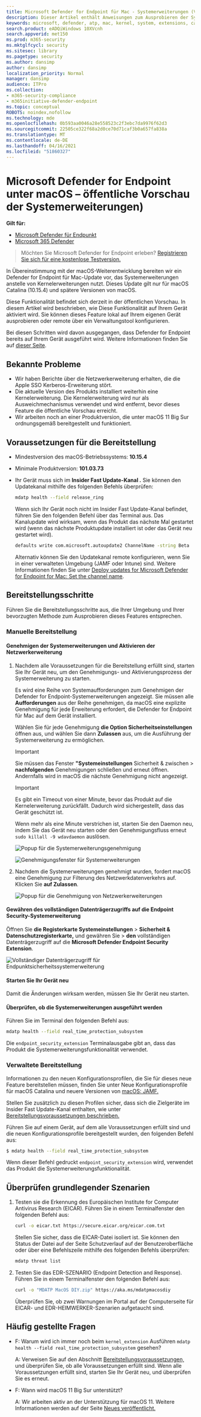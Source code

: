 ```yaml
---
title: Microsoft Defender for Endpoint für Mac - Systemerweiterungen (Vorschau)
description: Dieser Artikel enthält Anweisungen zum Ausprobieren der Systemerweiterungsfunktionalität von Microsoft Defender for Endpoint für Mac. Diese Funktionalität befindet sich derzeit in der öffentlichen Vorschau.
keywords: microsoft, defender, atp, mac, kernel, system, extensions, catalina
search.product: eADQiWindows 10XVcnh
search.appverid: met150
ms.prod: m365-security
ms.mktglfcycl: security
ms.sitesec: library
ms.pagetype: security
ms.author: dansimp
author: dansimp
localization_priority: Normal
manager: dansimp
audience: ITPro
ms.collection:
- m365-security-compliance
- m365initiative-defender-endpoint
ms.topic: conceptual
ROBOTS: noindex,nofollow
ms.technology: mde
ms.openlocfilehash: 0b593aa0046a28e558523c2f3ebc7da9976f62d3
ms.sourcegitcommit: 22505ce322f68a2d0ce70d71caf3b0a657fa838a
ms.translationtype: MT
ms.contentlocale: de-DE
ms.lasthandoff: 04/16/2021
ms.locfileid: "51860327"
---
```

# <a name="microsoft-defender-for-endpoint-on-macos---system-extensions-public-preview"></a>Microsoft Defender for Endpoint unter macOS – öffentliche Vorschau der Systemerweiterungen)

**Gilt für:**
- [Microsoft Defender für Endpunkt](https://go.microsoft.com/fwlink/p/?linkid=2154037)
- [Microsoft 365 Defender](https://go.microsoft.com/fwlink/?linkid=2118804)

> Möchten Sie Microsoft Defender for Endpoint erleben? [Registrieren Sie sich für eine kostenlose Testversion.](https://www.microsoft.com/microsoft-365/windows/microsoft-defender-atp?ocid=docs-wdatp-exposedapis-abovefoldlink)

In Übereinstimmung mit der macOS-Weiterentwicklung bereiten wir ein Defender for Endpoint für Mac-Update vor, das Systemerweiterungen anstelle von Kernelerweiterungen nutzt. Dieses Update gilt nur für macOS Catalina (10.15.4) und spätere Versionen von macOS.

Diese Funktionalität befindet sich derzeit in der öffentlichen Vorschau. In diesem Artikel wird beschrieben, wie Diese Funktionalität auf Ihrem Gerät aktiviert wird. Sie können dieses Feature lokal auf Ihrem eigenen Gerät ausprobieren oder remote über ein Verwaltungstool konfigurieren.

Bei diesen Schritten wird davon ausgegangen, dass Defender for Endpoint bereits auf Ihrem Gerät ausgeführt wird. Weitere Informationen finden Sie auf [dieser Seite](microsoft-defender-endpoint-mac.md).

## <a name="known-issues"></a>Bekannte Probleme

- Wir haben Berichte über die Netzwerkerweiterung erhalten, die die Apple SSO Kerberos-Erweiterung stört.
- Die aktuelle Version des Produkts installiert weiterhin eine Kernelerweiterung. Die Kernelerweiterung wird nur als Ausweichmechanismus verwendet und wird entfernt, bevor dieses Feature die öffentliche Vorschau erreicht.
- Wir arbeiten noch an einer Produktversion, die unter macOS 11 Big Sur ordnungsgemäß bereitgestellt und funktioniert.

## <a name="deployment-prerequisites"></a>Voraussetzungen für die Bereitstellung

- Mindestversion des macOS-Betriebssystems: **10.15.4**
- Minimale Produktversion: **101.03.73**
- Ihr Gerät muss sich im **Insider Fast Update-Kanal .** Sie können den Updatekanal mithilfe des folgenden Befehls überprüfen:

  ```bash
  mdatp health --field release_ring
  ```

  Wenn sich Ihr Gerät noch nicht im Insider Fast Update-Kanal befindet, führen Sie den folgenden Befehl über das Terminal aus. Das Kanalupdate wird wirksam, wenn das Produkt das nächste Mal gestartet wird (wenn das nächste Produktupdate installiert ist oder das Gerät neu gestartet wird).

  ```bash
  defaults write com.microsoft.autoupdate2 ChannelName -string Beta
  ```

  Alternativ können Sie den Updatekanal remote konfigurieren, wenn Sie in einer verwalteten Umgebung (JAMF oder Intune) sind. Weitere Informationen finden Sie unter [Deploy updates for Microsoft Defender for Endpoint for Mac: Set the channel name](mac-updates.md#set-the-channel-name).

## <a name="deployment-steps"></a>Bereitstellungsschritte

Führen Sie die Bereitstellungsschritte aus, die Ihrer Umgebung und Ihrer bevorzugten Methode zum Ausprobieren dieses Features entsprechen.

### <a name="manual-deployment"></a>Manuelle Bereitstellung

#### <a name="approve-the-system-extensions-and-enable-the-network-extension"></a>Genehmigen der Systemerweiterungen und Aktivieren der Netzwerkerweiterung

1. Nachdem alle Voraussetzungen für die Bereitstellung erfüllt sind, starten Sie Ihr Gerät neu, um den Genehmigungs- und Aktivierungsprozess der Systemerweiterung zu starten.

   Es wird eine Reihe von Systemaufforderungen zum Genehmigen der Defender for Endpoint-Systemerweiterungen angezeigt. Sie müssen alle **Aufforderungen** aus der Reihe genehmigen, da macOS eine explizite Genehmigung für jede Erweiterung erfordert, die Defender for Endpoint für Mac auf dem Gerät installiert.
   
   Wählen Sie für jede Genehmigung **die Option Sicherheitseinstellungen** öffnen aus, und wählen Sie dann **Zulassen** aus, um die Ausführung der Systemerweiterung zu ermöglichen.

   > [!IMPORTANT]
   > Sie müssen das Fenster **"Systemeinstellungen** Sicherheit & zwischen  >  **nachfolgenden** Genehmigungen schließen und erneut öffnen. Andernfalls wird in macOS die nächste Genehmigung nicht angezeigt.

   > [!IMPORTANT]
   > Es gibt ein Timeout von einer Minute, bevor das Produkt auf die Kernelerweiterung zurückfällt. Dadurch wird sichergestellt, dass das Gerät geschützt ist.
   >
   > Wenn mehr als eine Minute verstrichen ist, starten Sie den Daemon neu, indem Sie das Gerät neu starten oder den Genehmigungsfluss erneut `sudo killall -9 wdavdaemon` auslösen.

   ![Popup für die Systemerweiterungsgenehmigung](images/mac-system-extension-approval.png)

   ![Genehmigungsfenster für Systemerweiterungen](images/mac-system-extension-pref.png)

1. Nachdem die Systemerweiterungen genehmigt wurden, fordert macOS eine Genehmigung zur Filterung des Netzwerkdatenverkehrs auf. Klicken Sie **auf Zulassen**.

   ![Popup für die Genehmigung von Netzwerkerweiterungen](images/mac-system-extension-filter.png)

#### <a name="grant-full-disk-access-to-the-endpoint-security-system-extension"></a>Gewähren des vollständigen Datenträgerzugriffs auf die Endpoint Security-Systemerweiterung

Öffnen Sie **die Registerkarte Systemeinstellungen**  >  **Sicherheit & Datenschutzregisterkarte,** und gewähren Sie  >   **den** vollständigen Datenträgerzugriff auf die **Microsoft Defender Endpoint Security Extension**.

![Vollständiger Datenträgerzugriff für Endpunktsicherheitssystemerweiterung](images/mac-system-extension-fda.png)

#### <a name="reboot-your-device"></a>Starten Sie Ihr Gerät neu

Damit die Änderungen wirksam werden, müssen Sie Ihr Gerät neu starten.

#### <a name="verify-that-the-system-extensions-are-running"></a>Überprüfen, ob die Systemerweiterungen ausgeführt werden

Führen Sie im Terminal den folgenden Befehl aus:

```bash
mdatp health --field real_time_protection_subsystem
```

Die `endpoint_security_extension` Terminalausgabe gibt an, dass das Produkt die Systemerweiterungsfunktionalität verwendet.

### <a name="managed-deployment"></a>Verwaltete Bereitstellung

Informationen zu den neuen Konfigurationsprofilen, die Sie für dieses neue Feature bereitstellen müssen, finden Sie unter Neue Konfigurationsprofile für macOS Catalina und neuere Versionen von [macOS: JAMF.](mac-sysext-policies.md#jamf)

Stellen Sie zusätzlich zu diesen Profilen sicher, dass sich die Zielgeräte im Insider Fast Update-Kanal enthalten, wie unter [Bereitstellungsvoraussetzungen beschrieben.](#deployment-prerequisites)

Führen Sie auf einem Gerät, auf dem alle Voraussetzungen erfüllt sind und die neuen Konfigurationsprofile bereitgestellt wurden, den folgenden Befehl aus:

```bash
$ mdatp health --field real_time_protection_subsystem
```

Wenn dieser Befehl gedruckt `endpoint_security_extension` wird, verwendet das Produkt die Systemerweiterungsfunktionalität.

## <a name="validate-basic-scenarios"></a>Überprüfen grundlegender Szenarien

1. Testen sie die Erkennung des Europäischen Institute for Computer Antivirus Research (EICAR). Führen Sie in einem Terminalfenster den folgenden Befehl aus:

   ```bash
   curl -o eicar.txt https://secure.eicar.org/eicar.com.txt
   ```

   Stellen Sie sicher, dass die EICAR-Datei isoliert ist. Sie können den Status der Datei auf der Seite Schutzverlauf auf der Benutzeroberfläche oder über eine Befehlszeile mithilfe des folgenden Befehls überprüfen:

    ```bash
    mdatp threat list
    ```

2. Testen Sie das EDR-SZENARIO (Endpoint Detection and Response). Führen Sie in einem Terminalfenster den folgenden Befehl aus:

   ```bash
   curl -o "MDATP MacOS DIY.zip" https://aka.ms/mdatpmacosdiy
   ```

   Überprüfen Sie, ob zwei Warnungen im Portal auf der Computerseite für EICAR- und EDR-HEIMWERKER-Szenarien aufgetaucht sind.

## <a name="frequently-asked-questions"></a>Häufig gestellte Fragen

- F: Warum wird ich immer noch beim `kernel_extension` Ausführen `mdatp health --field real_time_protection_subsystem` gesehen?

    A: Verweisen Sie auf den Abschnitt [Bereitstellungsvoraussetzungen,](#deployment-prerequisites) und überprüfen Sie, ob alle Voraussetzungen erfüllt sind. Wenn alle Voraussetzungen erfüllt sind, starten Sie Ihr Gerät neu, und überprüfen Sie es erneut.

- F: Wann wird macOS 11 Big Sur unterstützt?

    A: Wir arbeiten aktiv an der Unterstützung für macOS 11. Weitere Informationen werden auf der Seite [Neues veröffentlicht.](mac-whatsnew.md)
